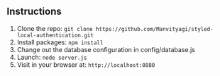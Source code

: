 

## Instructions

1. Clone the repo: `git clone https://github.com/Manvityagi/styled-local-authentication.git`
2. Install packages: `npm install`
3. Change out the database configuration in config/database.js
4. Launch: `node server.js`
5. Visit in your browser at: `http://localhost:8080`



